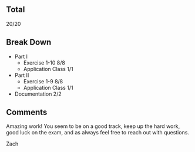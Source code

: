 ## Total ##
20/20

## Break Down ##
* Part I
  * Exercise 1-10 8/8
  * Application Class 1/1
* Part II
  * Exercise 1-9 8/8
  * Application Class 1/1
* Documentation 2/2

## Comments ##
Amazing work!
You seem to be on a good track, keep up the hard work, good luck on the exam,
and as always feel free to reach out with questions.

Zach